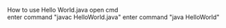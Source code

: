 How to use Hello World.java 
open cmd	
enter command "javac HelloWorld.java"
enter command "java HelloWorld"